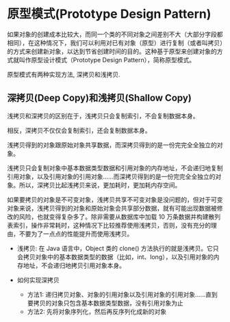 # 原型模式(Prototype Design Pattern)
如果对象的创建成本比较大，而同一个类的不同对象之间差别不大（大部分字段都相同），在这种情况下，我们可以利用对已有对象（原型）进行复制（或者叫拷贝）的方式来创建新对象，以达到节省创建时间的目的。这种基于原型来创建对象的方式就叫作原型设计模式（Prototype Design Pattern），简称原型模式。

原型模式有两种实现方法, 深拷贝和浅拷贝.

## 深拷贝(Deep Copy)和浅拷贝(Shallow Copy)
浅拷贝和深拷贝的区别在于，浅拷贝只会复制索引，不会复制数据本身。

相反，深拷贝不仅仅会复制索引，还会复制数据本身。

浅拷贝得到的对象跟原始对象共享数据，而深拷贝得到的是一份完完全全独立的对象。

浅拷贝只会复制对象中基本数据类型数据和引用对象的内存地址，不会递归地复制引用对象，以及引用对象的引用对象……而深拷贝得到的是一份完完全全独立的对象。所以，深拷贝比起浅拷贝来说，更加耗时，更加耗内存空间。

如果要拷贝的对象是不可变对象，浅拷贝共享不可变对象是没问题的，但对于可变对象来说，浅拷贝得到的对象和原始对象会共享部分数据，就有可能出现数据被修改的风险，也就变得复杂多了。除非需要从数据库中加载 10 万条数据并构建散列表索引，操作非常耗时，这种情况下比较推荐使用浅拷贝，否则，没有充分的理由，不要为了一点点的性能提升而使用浅拷贝。

- 浅拷贝: 在 Java 语言中，Object 类的 clone() 方法执行的就是浅拷贝。它只会拷贝对象中的基本数据类型的数据（比如，int、long），以及引用对象的内存地址，不会递归地拷贝引用对象本身。

- 如何实现深拷贝
    - 方法1: 递归拷贝对象、对象的引用对象以及引用对象的引用对象……直到要拷贝的对象只包含基本数据类型数据，没有引用对象为止
    - 方法2: 先将对象序列化，然后再反序列化成新的对象
